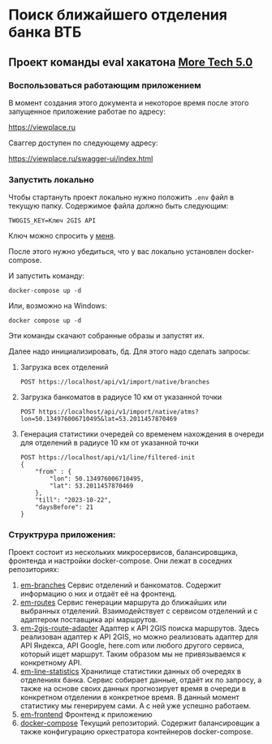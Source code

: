 # Поиск ближайшего отделения банка ВТБ

## Проект команды eval хакатона [More Tech 5.0](https://moretech.vtb.ru/)

### Воспользоваться работающим приложением
В момент создания этого документа и некоторое время после этого запущенное приложение работае по адресу:

https://viewplace.ru

Сваггер доступен по следующему адресу:

https://viewplace.ru/swagger-ui/index.html

### Запустить локально
Чтобы стартануть проект локально нужно положить `.env` файл в текущую папку. 
Содержимое файла должно быть следующим:

```properties
TWOGIS_KEY=Ключ 2GIS API
```
Ключ можно спросить у [меня](https://t.me/eshurupov).

После этого нужно убедиться, что у вас локально установлен docker-compose.

И запустить команду:
```shell
docker-compose up -d
```

Или, возможно на Windows:
```shell
docker compose up -d
```

Эти команды скачают собранные образы и запустят их. 

Далее надо инициализировать, бд. Для этого надо сделать запросы:

1. Загрузка всех отделений
    ```http request
    POST https://localhost/api/v1/import/native/branches
    ```
2. Загрузка банкоматов в радиусе 10 км от указанной точки
    ```http request
    POST https://localhost/api/v1/import/native/atms?lon=50.134976006710495&lat=53.2011457870469
    ```
3. Генерация статистики очередей со временем нахождения в очереди для отделений в радиусе 10 км от указанной точки
    ```http request
    POST https://localhost/api/v1/line/filtered-init
    {
        "from" : {
            "lon": 50.134976006710495,
            "lat": 53.2011457870469
        },
        "till": "2023-10-22",
        "daysBefore": 21
    }
   ```

### Структрура приложения:
Проект состоит из нескольких микросервисов, балансировщика, фронтенда и настройки docker-compose. Они лежат в соседних репозиториях:

1. [em-branches](https://github.com/eval-moretech5/em-branches)
   Сервис отделений и банкоматов. Содержит информацию о них и отдаёт её на фронтенд.
2. [em-routes](https://github.com/eval-moretech5/em-routes)
   Сервис генерации маршрута до ближайших или выбранных отделений. Взаимодействует с сервисом отделений и с адаптером поставщика api маршрутов.
3. [em-2gis-route-adapter](https://github.com/eval-moretech5/em-2gis-route-adapter)
   Адаптер к API 2GIS поиска маршрутов. Здесь реализован адаптер к API 2GIS, но можно реализовать адаптер для API Яндекса, API Google, here.com или любого другого сервиса, который ищет маршрут. Таким образом мы не привязываемся к конкретному API.
4. [em-line-statistics](https://github.com/eval-moretech5/em-line-statistics)
   Хранилище статистики данных об очередях в отделениях банка. Сервис собирает данные, отдаёт их по запросу, а также на основе своих данных прогнозирует время в очереди в конкретном отделении в конкретное время. В данный момент статистику мы генерируем сами. А с ней уже успешно работаем.
5. [em-frontend](https://github.com/eval-moretech5/em-frontend)
   Фронтенд к приложению
6. [docker-compose](https://github.com/eval-moretech5/docker-compose)
   Текущий репозиторий. Содержит балансировщик а также конфигурацию оркестратора контейнеров docker-compose.




